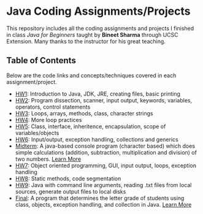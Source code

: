 # Java Coding Assignments/Projects
This repository includes all the coding assignments and projects I finished in class *Java for Beginners* taught by **Bineet Sharma** through UCSC Extension. Many thanks to the instructor for his great teaching.

## Table of Contents
Below are the code links and concepts/techniques covered in each assignment/project.

- [HW1](https://github.com/HonglingLei/Java-Coding-Assignments/tree/master/HW1_Intro_to_Java): Introduction to Java, JDK, JRE, creating files, basic printing
- [HW2](https://github.com/HonglingLei/Java-Coding-Assignments/tree/master/HW2_Datatypes_IO_Operators): Program dissection, scanner, input output, keywords, variables, operators, control statements
- [HW3](https://github.com/HonglingLei/Java-Coding-Assignments/tree/master/HW3_Class_Methods): Loops, arrays, methods, class, character strings
- [HW4](https://github.com/HonglingLei/Java-Coding-Assignments/tree/master/HW4_Class_Exception_Scope): More loop practices
- [HW5](https://github.com/HonglingLei/Java-Coding-Assignments/tree/master/HW5_Advanced_OOP): Class, interface, inheritence, encapsulation, scope of variables/objects
- [HW6](https://github.com/HonglingLei/Java-Coding-Assignments/tree/master/HW6_Input_Output_Collection): Input/output, exception handling, collections and generics
- [Midterm](https://github.com/HonglingLei/Java-Coding-Assignments/tree/master/Midterm_Calculator): A java-based console program (character based) which does simple calculations (addition, subtraction, multiplication and division) of two numbers. [Learn More](https://github.com/HonglingLei/Calculator)
- [HW7](https://github.com/HonglingLei/Java-Coding-Assignments/tree/master/HW7_OOP_Practice): Object oriented programming, GUI, input output, loops, exception handling
- [HW8](https://github.com/HonglingLei/Java-Coding-Assignments/tree/master/HW8_Static_Method): Static methods, code segmentation
- [HW9](https://github.com/HonglingLei/Java-Coding-Assignments/tree/master/HW9_CMLArguments): Java with command line arguments, reading .txt files from local sources, generate output files to local disks
- [Final](https://github.com/HonglingLei/Java-Coding-Assignments/tree/master/Final_OOP_LetterGrader): A program that determines the letter grade of students using class, objects, exception handling, and collection in Java. [Learn More](https://github.com/HonglingLei/Letter-Grader)
